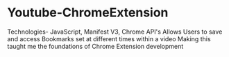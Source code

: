 # Youtube-ChromeExtension
Technologies- JavaScript, Manifest V3, Chrome API's
Allows Users to save and access Bookmarks set at different times within a video
Making this taught me the foundations of Chrome Extension development
